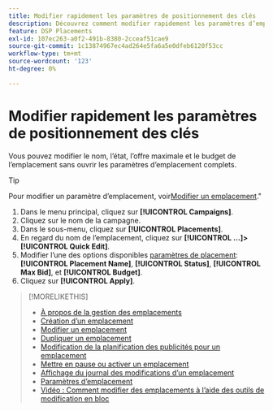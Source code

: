 ```yaml
---
title: Modifier rapidement les paramètres de positionnement des clés
description: Découvrez comment modifier rapidement les paramètres d’emplacement clés.
feature: DSP Placements
exl-id: 107ec263-a0f2-491b-8380-2cceaf51cae9
source-git-commit: 1c13874967ec4ad264e5fa6a5e0dfeb6120f53cc
workflow-type: tm+mt
source-wordcount: '123'
ht-degree: 0%

---
```


# Modifier rapidement les paramètres de positionnement des clés

<!-- Some placements don't have this option. Clarify which placement types aren't eligible -- is it PG placements, or all placements using private inventory? And anything else? -->

Vous pouvez modifier le nom, l’état, l’offre maximale et le budget de l’emplacement sans ouvrir les paramètres d’emplacement complets.

>[!TIP]
>
> Pour modifier un paramètre d’emplacement, voir[Modifier un emplacement](/help/dsp/campaign-management/placements/placement-edit.md).&quot;

1. Dans le menu principal, cliquez sur **[!UICONTROL Campaigns]**.
1. Cliquez sur le nom de la campagne.
1. Dans le sous-menu, cliquez sur **[!UICONTROL Placements]**.
1. En regard du nom de l’emplacement, cliquez sur  **[!UICONTROL ...]>[!UICONTROL Quick Edit]**.
1. Modifier l’une des options disponibles [paramètres de placement](placement-settings.md):  **[!UICONTROL Placement Name]**, **[!UICONTROL Status]**, **[!UICONTROL Max Bid]**, et **[!UICONTROL Budget]**.
1. Cliquez sur **[!UICONTROL Apply]**.

>[!MORELIKETHIS]
>
>* [À propos de la gestion des emplacements](placement-about.md)
>* [Création d’un emplacement](placement-create.md)
>* [Modifier un emplacement](placement-edit.md)
>* [Dupliquer un emplacement](placement-duplicate.md)
>* [Modification de la planification des publicités pour un emplacement](placement-edit-ad-schedule.md)
>* [Mettre en pause ou activer un emplacement](placement-pause-activate.md)
>* [Affichage du journal des modifications d’un emplacement](placement-change-log.md)
>* [Paramètres d’emplacement](placement-settings.md)
>* [Vidéo : Comment modifier des emplacements à l’aide des outils de modification en bloc](https://experienceleague.adobe.com/docs/advertising-cloud-learn/tutorials/dsp/bulk-edit-placement-tools.html)

